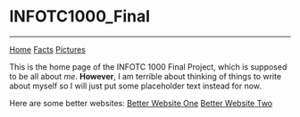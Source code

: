 # INFOTC1000_Final

___

[Home](README.md)
[Facts](Facts.md)
[Pictures](Pictures.md)

This is the home page of the INFOTC 1000 Final Project, which is supposed to be all about *me*. **However**, I am terrible about thinking of things to write about myself so I will just put some placeholder text instead for now.

Here are some better websites: [Better Website One](https://www.google.com/) [Better Website Two](https://en.wikipedia.org/wiki/Main_Page)